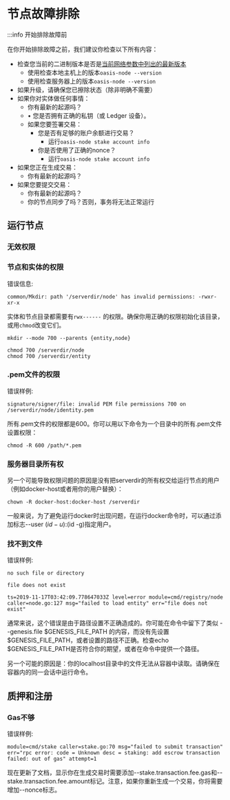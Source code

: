 # 节点故障排除

:::info 开始排除故障前

在你开始排除故障之前，我们建议你检查以下所有内容：

- 检查您当前的二进制版本是否是[当前网络参数中列出的最新版本](https://docs.oasis.dev/general/oasis-network/network-parameters)
    - 使用检查本地主机上的版本`oasis-node --version`
    - 使用检查服务器上的版本`oasis-node --version`
- 如果升级，请确保您已擦除状态（除非明确不需要）
- 如果你对实体做任何事情：
    - 你有最新的起源吗？
    - • 您是否拥有正确的私钥（或 Ledger 设备）。
    - 如果您要签署交易：
        - 您是否有足够的账户余额进行交易？
            - 运行`oasis-node stake account info`
        - 你是否使用了正确的nonce？
            - 运行`oasis-node stake account info`
- 如果您正在生成交易：
    - 你有最新的起源吗？
- 如果您要提交交易：
    - 你有最新的起源吗？
    - 你的节点同步了吗？否则，事务将无法正常运行

## 运行节点

### 无效权限

### 节点和实体的权限

错误信息:

```
common/Mkdir: path '/serverdir/node' has invalid permissions: -rwxr-xr-x

```

实体和节点目录都需要有`rwx------` 的权限。确保你用正确的权限初始化该目录，或用`chmod`改变它们。

```
mkdir --mode 700 --parents {entity,node}

```

```
chmod 700 /serverdir/node
chmod 700 /serverdir/entity

```

### .pem文件的权限

错误样例:

```
signature/signer/file: invalid PEM file permissions 700 on /serverdir/node/identity.pem

```

所有.pem文件的权限都是600。你可以用以下命令为一个目录中的所有.pem文件设置权限：

```
chmod -R 600 /path/*.pem

```

### 服务器目录所有权

另一个可能导致权限问题的原因是没有把serverdir的所有权交给运行节点的用户（例如docker-host或者用你的用户替换）：

```
chown -R docker-host:docker-host /serverdir

```

一般来说，为了避免运行docker时出现问题，在运行docker命令时，可以通过添加标志--user $(id -u):$(id -g)指定用户。

### 找不到文件

错误样例:

```
no such file or directory

```

```
file does not exist

```

```
ts=2019-11-17T03:42:09.778647033Z level=error module=cmd/registry/node caller=node.go:127 msg="failed to load entity" err="file does not exist"

```

通常来说，这个错误是由于路径设置不正确造成的。你可能在命令中留下了类似 --genesis.file $GENESIS_FILE_PATH 的内容，而没有先设置 $GENESIS_FILE_PATH，或者设置的路径不正确。检查echo $GENESIS_FILE_PATH是否符合你的期望，或者在命令中提供一个路径。

另一个可能的原因是：你的localhost目录中的文件无法从容器中读取。请确保在容器内的同一会话中运行命令。

## 质押和注册

### Gas不够

错误样例:

```
module=cmd/stake caller=stake.go:70 msg="failed to submit transaction" err="rpc error: code = Unknown desc = staking: add escrow transaction failed: out of gas" attempt=1

```

现在更新了文档，显示你在生成交易时需要添加--stake.transaction.fee.gas和--stake.transaction.fee.amount标记。注意，如果你重新生成一个交易，你将需要增加--nonce标志。
